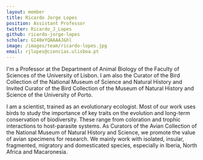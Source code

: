 ```yaml
---
layout: member
title: Ricardo Jorge Lopes
position: Assistant Professor
twitter: Ricardo_J_Lopes
github: ricardo-jorge-lopes
scholar: GI40eYQAAAAJ&hl
image: /images/team/ricardo-lopes.jpg
email: rjlopes@ciencias.ulisboa.pt
---
```


I'm a Professor at the Department of Animal Biology of the Faculty of Sciences of the University of Lisbon. I am also the Curator of the Bird Collection of the National Museum of Science and Natural History and Invited Curator of the Bird Collection of the Museum of Natural History and Science of the University of Porto.

I am a scientist, trained as an evolutionary ecologist. Most of our work uses birds to study the importance of key traits on the evolution and long-term conservation of biodiversity. These range from coloration and trophic interactions to host-parasite systems. As Curators of the Avian Collection of the National Museum of Natural History and Science, we promote the value of avian specimens for research. We mainly work with isolated, insular, fragmented, migratory and domesticated species, especially in Iberia, North Africa and Macaronesia.